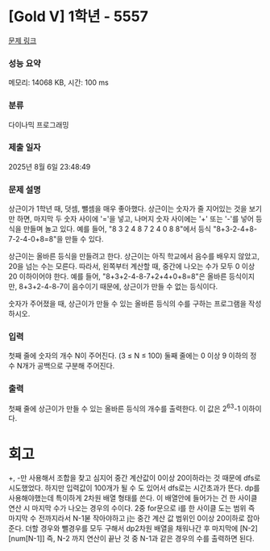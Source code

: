 # [Gold V] 1학년 - 5557 

[문제 링크](https://www.acmicpc.net/problem/5557) 

### 성능 요약

메모리: 14068 KB, 시간: 100 ms

### 분류

다이나믹 프로그래밍

### 제출 일자

2025년 8월 6일 23:48:49

### 문제 설명

<p>상근이가 1학년 때, 덧셈, 뺄셈을 매우 좋아했다. 상근이는 숫자가 줄 지어있는 것을 보기만 하면, 마지막 두 숫자 사이에 '='을 넣고, 나머지 숫자 사이에는 '+' 또는 '-'를 넣어 등식을 만들며 놀고 있다. 예를 들어, "8 3 2 4 8 7 2 4 0 8 8"에서 등식 "8+3-2-4+8-7-2-4-0+8=8"을 만들 수 있다.</p>

<p>상근이는 올바른 등식을 만들려고 한다. 상근이는 아직 학교에서 음수를 배우지 않았고, 20을 넘는 수는 모른다. 따라서, 왼쪽부터 계산할 때, 중간에 나오는 수가 모두 0 이상 20 이하이어야 한다. 예를 들어, "8+3+2-4-8-7+2+4+0+8=8"은 올바른 등식이지만, 8+3+2-4-8-7이 음수이기 때문에, 상근이가 만들 수 없는 등식이다.</p>

<p>숫자가 주어졌을 때, 상근이가 만들 수 있는 올바른 등식의 수를 구하는 프로그램을 작성하시오.</p>

### 입력 

 <p>첫째 줄에 숫자의 개수 N이 주어진다. (3 ≤ N ≤ 100) 둘째 줄에는 0 이상 9 이하의 정수 N개가 공백으로 구분해 주어진다.</p>

### 출력 

 <p>첫째 줄에 상근이가 만들 수 있는 올바른 등식의 개수를 출력한다. 이 값은 2<sup>63</sup>-1 이하이다.</p>

# 회고

+, -만 사용해서 조합을 찾고 심지어 중간 계산값이 0이상 20이하라는 것 때문에 dfs로 시도했었다. 하지만 입력값이 100개가 될 수 도 있어서 dfs로는 시간초과가 뜬다. dp를 사용해야했는데 특이하게 2차원 배열 형태를 쓴다. 이 배열안에 들어가는 건 한 사이클 연산 시 마지막 수가 나오는 경우의 수이다. 2중 for문으로 i를 한 사이클 도는 범위 즉 마지막 수 전까지라서 N-1볻 작아야하고 j는 중간 계산 값 범위인 0이상 20이하로 잡아준다. 더할 경우와 뺄경우를 모두 구해서 dp2차원 배열을 채워나간 후 마지막에 [N-2][num[N-1]] 즉, N-2 까지 연산이 끝난 것 중 N-1과 같은 경우의 수를 출력하면 된다.
